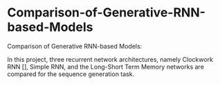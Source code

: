 # Comparison-of-Generative-RNN-based-Models
Comparison of Generative RNN-based Models:

In this project, three recurrent network architectures, namely Clockwork RNN [], Simple RNN, and the Long-Short Term Memory networks 
are compared for the sequence generation task.
